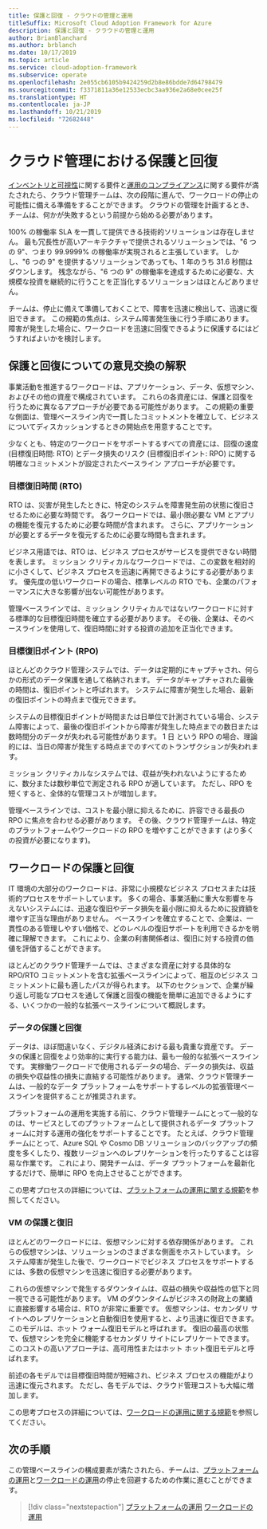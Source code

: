 ```yaml
---
title: 保護と回復 - クラウドの管理と運用
titleSuffix: Microsoft Cloud Adoption Framework for Azure
description: 保護と回復 - クラウドの管理と運用
author: BrianBlanchard
ms.author: brblanch
ms.date: 10/17/2019
ms.topic: article
ms.service: cloud-adoption-framework
ms.subservice: operate
ms.openlocfilehash: 2e055cb6105b9424259d2b8e86bdde7d64798479
ms.sourcegitcommit: f3371811a36e12533ecbc3aa936e2a68e0cee25f
ms.translationtype: HT
ms.contentlocale: ja-JP
ms.lasthandoff: 10/21/2019
ms.locfileid: "72682448"
---
```

# <a name="protect-and-recover-in-cloud-management"></a>クラウド管理における保護と回復

[インベントリと可視性](./inventory.md)に関する要件と[運用のコンプライアンス](./operational-compliance.md)に関する要件が満たされたら、クラウド管理チームは、次の段階に進んで、ワークロードの停止の可能性に備える準備をすることができます。 クラウドの管理を計画するとき、チームは、何かが失敗するという前提から始める必要があります。

100% の稼働率 SLA を一貫して提供できる技術的ソリューションは存在しません。 最も冗長性が高いアーキテクチャで提供されるソリューションでは、"6 つの 9"、つまり 99.9999% の稼働率が実現されると主張しています。 しかし、"6 つの 9" を提供するソリューションであっても、1 年のうち 31.6 秒間はダウンします。 残念ながら、"6 つの 9" の稼働率を達成するために必要な、大規模な投資を継続的に行うことを正当化するソリューションはほとんどありません。

チームは、停止に備えて準備しておくことで、障害を迅速に検出して、迅速に復旧できます。 この規範の焦点は、システム障害発生後に行う手順にあります。 障害が発生した場合に、ワークロードを迅速に回復できるように保護するにはどうすればよいかを検討します。

## <a name="translating-protection-and-recovery-conversations"></a>保護と回復についての意見交換の解釈

事業活動を推進するワークロードは、アプリケーション、データ、仮想マシン、およびその他の資産で構成されています。 これらの各資産には、保護と回復を行うために異なるアプローチが必要である可能性があります。 この規範の重要な側面は、管理ベースライン内で一貫したコミットメントを確立して、ビジネスについてディスカッションするときの開始点を用意することです。

少なくとも、特定のワークロードをサポートするすべての資産には、回復の速度 (目標復旧時間: RTO) とデータ損失のリスク (目標復旧ポイント: RPO) に関する明確なコミットメントが設定されたベースライン アプローチが必要です。

### <a name="recovery-time-objectives-rto"></a>目標復旧時間 (RTO)

RTO は、災害が発生したときに、特定のシステムを障害発生前の状態に復旧させるために必要な時間です。 各ワークロードでは、最小限必要な VM とアプリの機能を復元するために必要な時間が含まれます。 さらに、アプリケーションが必要とするデータを復元するために必要な時間も含まれます。

ビジネス用語では、RTO は、ビジネス プロセスがサービスを提供できない時間を表します。 ミッション クリティカルなワークロードでは、この変数を相対的に小さくして、ビジネス プロセスを迅速に再開できるようにする必要があります。 優先度の低いワークロードの場合、標準レベルの RTO でも、企業のパフォーマンスに大きな影響が出ない可能性があります。

管理ベースラインでは、ミッション クリティカルではないワークロードに対する標準的な目標復旧時間を確立する必要があります。 その後、企業は、そのベースラインを使用して、復旧時間に対する投資の追加を正当化できます。

### <a name="recovery-point-objectives-rpo"></a>目標復旧ポイント (RPO)

ほとんどのクラウド管理システムでは、データは定期的にキャプチャされ、何らかの形式のデータ保護を通して格納されます。 データがキャプチャされた最後の時間は、復旧ポイントと呼ばれます。 システムに障害が発生した場合、最新の復旧ポイントの時点まで復元できます。

システムの目標復旧ポイントが時間または日単位で計測されている場合、システム障害によって、最後の復旧ポイントから障害が発生した時点までの数日または数時間分のデータが失われる可能性があります。 1 日 という RPO の場合、理論的には、当日の障害が発生する時点までのすべてのトランザクションが失われます。

ミッション クリティカルなシステムでは、収益が失われないようにするために、数分または数秒単位で測定される RPO が適しています。 ただし、RPO を短くすると、全体的な管理コストが増加します。

管理ベースラインでは、コストを最小限に抑えるために、許容できる最長の RPO に焦点を合わせる必要があります。 その後、クラウド管理チームは、特定のプラットフォームやワークロードの RPO を増やすことができます (より多くの投資が必要になります)。

## <a name="protect-and-recover-workloads"></a>ワークロードの保護と回復

IT 環境の大部分のワークロードは、非常に小規模なビジネス プロセスまたは技術的プロセスをサポートしています。 多くの場合、事業活動に重大な影響を与えないシステムには、迅速な復旧やデータ損失を最小限に抑えるために投資額を増やす正当な理由がありません。 ベースラインを確立することで、企業は、一貫性のある管理しやすい価格で、どのレベルの復旧サポートを利用できるかを明確に理解できます。 これにより、企業の利害関係者は、復旧に対する投資の価値を評価することができます。

ほとんどのクラウド管理チームでは、さまざまな資産に対する具体的な RPO/RTO コミットメントを含む拡張ベースラインによって、相互のビジネス コミットメントに最も適したパスが得られます。 以下のセクションで、企業が繰り返し可能なプロセスを通して保護と回復の機能を簡単に追加できるようにする、いくつかの一般的な拡張ベースラインについて概説します。

### <a name="protect-and-recover-data"></a>データの保護と回復

データは、ほぼ間違いなく、デジタル経済における最も貴重な資産です。 データの保護と回復をより効率的に実行する能力は、最も一般的な拡張ベースラインです。 実稼働ワークロードで使用されるデータの場合、データの損失は、収益の損失や収益性の損失に直結する可能性があります。 通常、クラウド管理チームは、一般的なデータ プラットフォームをサポートするレベルの拡張管理ベースラインを提供することが推奨されます。

プラットフォームの運用を実施する前に、クラウド管理チームにとって一般的なのは、サービスとしてのプラットフォームとして提供されるデータ プラットフォームに対する運用の強化をサポートすることです。 たとえば、クラウド管理チームにとって、Azure SQL や Cosmo DB ソリューションのバックアップの頻度を多くしたり、複数リージョンへのレプリケーションを行ったりすることは容易な作業です。 これにより、開発チームは、データ プラットフォームを最新化するだけで、簡単に RPO を向上させることができます。

この思考プロセスの詳細については、[プラットフォームの運用に関する規範](./platform.md)を参照してください。

### <a name="protect-and-recover-vms"></a>VM の保護と復旧

ほとんどのワークロードには、仮想マシンに対する依存関係があります。 これらの仮想マシンは、ソリューションのさまざまな側面をホストしています。 システム障害が発生した後で、ワークロードでビジネス プロセスをサポートするには、多数の仮想マシンを迅速に復旧する必要があります。

これらの仮想マシンで発生するダウンタイムは、収益の損失や収益性の低下と同一視できる可能性があります。 VM のダウンタイムがビジネスの財政上の業績に直接影響する場合は、RTO が非常に重要です。 仮想マシンは、セカンダリ サイトへのレプリケーションと自動復旧を使用すると、より迅速に復旧できます。このモデルは、ホット ウォーム復旧モデルと呼ばれます。 復旧の最高の状態で、仮想マシンを完全に機能するセカンダリ サイトにレプリケートできます。 このコストの高いアプローチは、高可用性またはホット ホット復旧モデルと呼ばれます。

前述の各モデルでは目標復旧時間が短縮され、ビジネス プロセスの機能がより迅速に復元されます。 ただし、各モデルでは、クラウド管理コストも大幅に増加します。

この思考プロセスの詳細については、[ワークロードの運用に関する規範](./workload.md)を参照してください。

## <a name="next-steps"></a>次の手順

この管理ベースラインの構成要素が満たされたら、チームは、[プラットフォームの運用](./platform.md)と[ワークロードの運用](./workload.md)の停止を回避するための作業に進むことができます。

> [!div class="nextstepaction"]
> [プラットフォームの運用](./platform.md)
> [ワークロードの運用](./workload.md)
